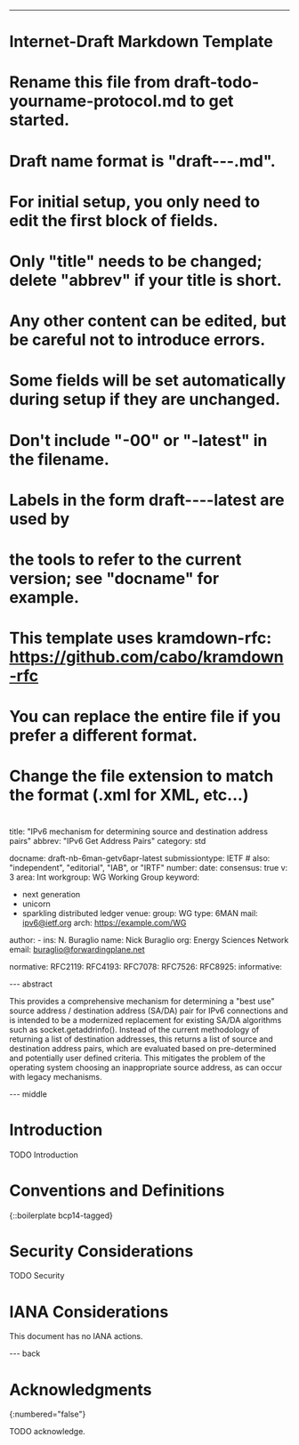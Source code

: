 ---
###
# Internet-Draft Markdown Template
#
# Rename this file from draft-todo-yourname-protocol.md to get started.
# Draft name format is "draft-<yourname>-<workgroup>-<name>.md".
#
# For initial setup, you only need to edit the first block of fields.
# Only "title" needs to be changed; delete "abbrev" if your title is short.
# Any other content can be edited, but be careful not to introduce errors.
# Some fields will be set automatically during setup if they are unchanged.
#
# Don't include "-00" or "-latest" in the filename.
# Labels in the form draft-<yourname>-<workgroup>-<name>-latest are used by
# the tools to refer to the current version; see "docname" for example.
#
# This template uses kramdown-rfc: https://github.com/cabo/kramdown-rfc
# You can replace the entire file if you prefer a different format.
# Change the file extension to match the format (.xml for XML, etc...)
#
###
title: "IPv6 mechanism for determining source and destination address pairs"
abbrev: "IPv6 Get Address Pairs"
category: std

docname: draft-nb-6man-getv6apr-latest
submissiontype: IETF  # also: "independent", "editorial", "IAB", or "IRTF"
number:
date:
consensus: true
v: 3
area: Int
workgroup: WG Working Group
keyword:
 - next generation
 - unicorn
 - sparkling distributed ledger
venue:
  group: WG
  type: 6MAN
  mail: ipv6@ietf.org
  arch: https://example.com/WG

author:
      -
        ins: N. Buraglio
        name: Nick Buraglio
        org: Energy Sciences Network
        email: buraglio@forwardingplane.net

normative:
  RFC2119:
  RFC4193:
  RFC7078:
  RFC7526:
  RFC8925:
informative:


--- abstract

This provides a comprehensive mechanism for determining a "best use" source address / destination address (SA/DA) pair for IPv6 connections and is intended to be a modernized replacement for existing SA/DA algorithms such as socket.getaddrinfo(). Instead of the current methodology of returning a list of destination addresses, this returns a list of source and destination address pairs, which are evaluated based on pre-determined and potentially user defined criteria. This mitigates the problem of the operating system choosing an inappropriate source address, as can occur with legacy mechanisms.

--- middle

# Introduction

TODO Introduction


# Conventions and Definitions

{::boilerplate bcp14-tagged}


# Security Considerations

TODO Security


# IANA Considerations

This document has no IANA actions.


--- back

# Acknowledgments
{:numbered="false"}

TODO acknowledge.
